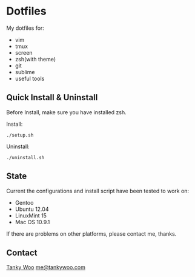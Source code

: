 # Dotfiles #

My dotfiles for:

* vim
* tmux
* screen
* zsh(with theme)
* git
* sublime
* useful tools

## Quick Install & Uninstall ##

Before Install, make sure you have installed zsh.

Install:

	./setup.sh

Uninstall:

	./uninstall.sh

## State ##

Current the configurations and install script have been tested to work on:

* Gentoo
* Ubuntu 12.04
* LinuxMint 15
* Mac OS 10.9.1

If there are problems on other platforms, please contact me, thanks.

## Contact ##

[Tanky Woo](http://tankywoo.com/) <me@tankywoo.com>
